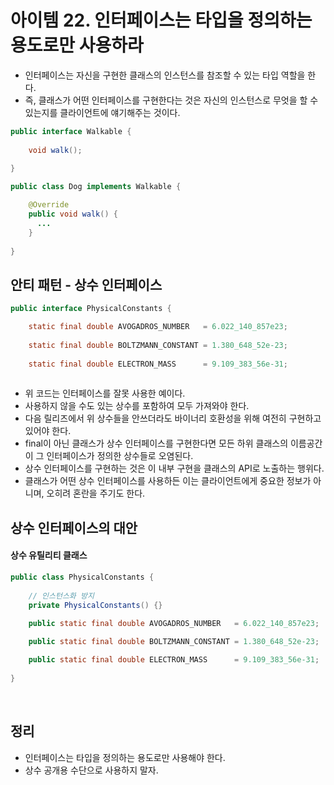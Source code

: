 # 아이템 22. 인터페이스는 타입을 정의하는 용도로만 사용하라

* 인터페이스는 자신을 구현한 클래스의 인스턴스를 참조할 수 있는 타입 역할을 한다.
* 즉, 클래스가 어떤 인터페이스를 구현한다는 것은 자신의 인스턴스로 무엇을 할 수 있는지를 클라이언트에 얘기해주는 것이다.
```java
public interface Walkable {
    
    void walk();
    
}

public class Dog implements Walkable {

    @Override
    public void walk() {
      ...
    }
    
}
```

## 안티 패턴 - 상수 인터페이스
```java
public interface PhysicalConstants {

    static final double AVOGADROS_NUMBER   = 6.022_140_857e23;
    
    static final double BOLTZMANN_CONSTANT = 1.380_648_52e-23;
    
    static final double ELECTRON_MASS      = 9.109_383_56e-31;
  
```
* 위 코드는 인터페이스를 잘못 사용한 예이다.
* 사용하지 않을 수도 있는 상수를 포함하여 모두 가져와야 한다.
* 다음 릴리즈에서 위 상수들을 안쓰더라도 바이너리 호환성을 위해 여전히 구현하고 있어야 한다.
* final이 아닌 클래스가 상수 인터페이스를 구현한다면 모든 하위 클래스의 이름공간이 그 인터페이스가 정의한 상수들로 오염된다.
* 상수 인터페이스를 구현하는 것은 이 내부 구현을 클래스의 API로 노출하는 행위다.
* 클래스가 어떤 상수 인터페이스를 사용하든 이는 클라이언트에게 중요한 정보가 아니며, 오히려 혼란을 주기도 한다.

## 상수 인터페이스의 대안
#### 상수 유틸리티 클래스
```java
public class PhysicalConstants {
    
    // 인스턴스화 방지
    private PhysicalConstants() {}
    
    public static final double AVOGADROS_NUMBER   = 6.022_140_857e23;

    public static final double BOLTZMANN_CONSTANT = 1.380_648_52e-23;

    public static final double ELECTRON_MASS      = 9.109_383_56e-31;
    
}
```

<br>

## 정리
* 인터페이스는 타입을 정의하는 용도로만 사용해야 한다.
* 상수 공개용 수단으로 사용하지 말자.

